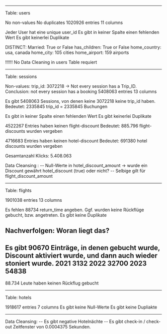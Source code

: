 -----------------------------------------------
Table: users

No non-values
No duplicates
1020926 entries
11 columns

Jeder User hat eine unique user_id
Es gibt in keiner Spalte einen fehlenden Wert 
Es gibt keinerlei Duplikate

DISTINCT:
Married: True or False 
has_children: True or False
home_country: usa, canada 
home_city: 105 cities
home_airport: 159 airports

!!!!!! No Data Cleaning in users Table requiert

-----------------------------------------------
Table: sessions

Non-values: trip_id: 3072218 -> Not every session has a Trip_ID. Conclusion: not every session has a booking
5408063 entries
13 columns

Es gibt 5408063 Sessions, von denen keine 3072218 keine trip_id haben. 
Bedeutet: 2335845 trip_id = 2335845 Buchungen

Es gibt in keiner Spalte einen fehlenden Wert 
Es gibt keinerlei Duplikate

4522267 Entries haben keinen flight-discount 
Bedeutet: 885.796 flight-discounts wurden vergeben

4716683 Entries haben keinen hotel-discount
Bedeutet: 691380 hotel discounts wurden vergeben

Gesamtanzahl Klicks: 5.408.063

Data Cleansing : 
-- Null-Werte in hotel_discount_amount -> wurde ein Discount gewährt hotel_discount (true) oder nicht? 
-- Selbige gilt für flight_discount_amount



-----------------------------------------------
Table: flights


1901038 entries
13 columns

Es fehlen 88734 return_time angeben. Ggf. wurden keine Rückflüge gebucht, bzw. angetreten.
Es gibt keine Duplikate




Nachverfolgen: Woran liegt das? 
---
Es gibt 90670 Einträge, in denen gebucht wurde, Discount aktiviert wurde, und dann auch wieder stoniert wurde. 
2021	3132
2022	32700
2023	54838
---

88.734 Leute haben keinen Rückflug gebucht




-----------------------------------------------
Table: hotels

1918617 entries
7 columns
Es gibt keine Null-Werte
Es gibt keine Dupliakte

---
Data Cleansing: 
-- Es gibt negative Hotelnächte
-- Es gibt check-in / check-out Zeitfenster von 0.0004375 Sekunden. 





